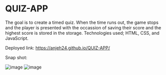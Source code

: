 # QUIZ-APP
The goal is to create a timed quiz. When the time runs out, the game stops and the player is presented with the occassion of saving their score and the highest score is stored in the storage.
Technologies used; HTML, CSS, and JavaScript.

Deployed link: https://anjeh24.github.io/QUIZ-APP/


Snap shot:

![image](https://user-images.githubusercontent.com/82301113/119288210-20c4c180-bc16-11eb-8c11-c554fd4bdbec.png)
![image](https://user-images.githubusercontent.com/82301113/123136193-a491e980-d420-11eb-8fdf-2a053d46a562.png)




